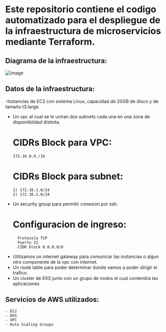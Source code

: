 # Este repositorio contiene el codigo automatizado para el despliegue de la infraestructura de microservicios mediante Terraform.

## Diagrama de la infraestructura:

![image](https://user-images.githubusercontent.com/88011702/175754407-35d564be-d64c-428d-af91-e851b03e0b78.png)



## Datos de la infraestructura:

-Instancias de EC2 con sistema Linux, capacidad de 20GB de disco y de tamaño t3.large.
- Un vpc al cual se le uniran dos subnets cada una en una zona de disponibilidad distinta.
    # CIDRs Block para VPC:
      172.16.0.0./16
    # CIDRs Block para subnet:
      1) 172.16.1.0/24
      2) 172.16.2.0/24
- Un security group para permitir conexion por ssh.
    # Configuracion de ingreso:
        Protocolo TCP
        Puerto 22
        CIDR block 0.0.0.0/0
        
- Utilizamos un internet gateway para comunicar las instancias o algun otro componente de la vpc con internet.
- Un route table para poder determinar donde vamos a poder dirigir el trafico.
- Un cluster de EKS junto con un grupo de nodos el cual contendra las aplicaciones
## Servicios de AWS utilizados:
    - EC2
    - EKS
    - VPC
    - Auto Scaling Groups









